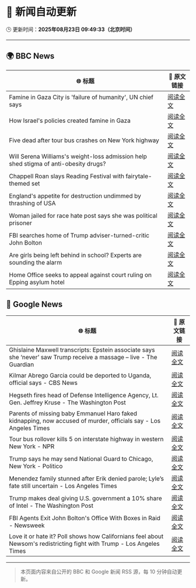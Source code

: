 # 🧠 新闻自动更新

🕒 更新时间：**2025年08月23日 09:49:33（北京时间）**

---

## 🌍 BBC News

| 🌐 标题 | 🔗 原文链接 |
|--------|-------------|
| Famine in Gaza City is 'failure of humanity', UN chief says | [阅读全文](https://www.bbc.com/news/articles/c05ed5rgld3o?at_medium=RSS&at_campaign=rss) |
| How Israel's policies created famine in Gaza | [阅读全文](https://www.bbc.com/news/articles/ckg4p90z1kxo?at_medium=RSS&at_campaign=rss) |
| Five dead after tour bus crashes on New York highway | [阅读全文](https://www.bbc.com/news/articles/cm2kp312ryxo?at_medium=RSS&at_campaign=rss) |
| Will Serena Williams's weight-loss admission help shed stigma of anti-obesity drugs? | [阅读全文](https://www.bbc.com/news/articles/c8de89lg21jo?at_medium=RSS&at_campaign=rss) |
| Chappell Roan slays Reading Festival with fairytale-themed set | [阅读全文](https://www.bbc.com/news/articles/cr74p245zdlo?at_medium=RSS&at_campaign=rss) |
| England's appetite for destruction undimmed by thrashing of USA | [阅读全文](https://www.bbc.com/sport/rugby-union/articles/cp94p2y9rl3o?at_medium=RSS&at_campaign=rss) |
| Woman jailed for race hate post says she was political prisoner | [阅读全文](https://www.bbc.com/news/articles/ce83pj1ggmeo?at_medium=RSS&at_campaign=rss) |
| FBI searches home of Trump adviser-turned-critic John Bolton | [阅读全文](https://www.bbc.com/news/articles/c98lre1vqn4o?at_medium=RSS&at_campaign=rss) |
| Are girls being left behind in school? Experts are sounding the alarm | [阅读全文](https://www.bbc.com/news/articles/cx2q189kv7yo?at_medium=RSS&at_campaign=rss) |
| Home Office seeks to appeal against court ruling on Epping asylum hotel | [阅读全文](https://www.bbc.com/news/articles/cy5p2ye95z9o?at_medium=RSS&at_campaign=rss) |

## 📰 Google News

| 🌐 标题 | 🔗 原文链接 |
|--------|-------------|
| Ghislaine Maxwell transcripts: Epstein associate says she ‘never’ saw Trump receive a massage – live - The Guardian | [阅读全文](https://news.google.com/rss/articles/CBMi0AFBVV95cUxNVU5rREZuTXJfSjZNVFd5RkN6MFptajlrclRCUHA4eW5ibk9aU3UxYndTVmtLX2JpckRPY3pGamNpMmdaQ0FYOEdIZ1dUeEdjaU5GNjlLNEZlUjJaVWpmT1NkcmhXWGdVN2J5UDZiMW9Falh5UGpZSTMydDdOOVBXQUFWX293c1MwckRJcXNZb0xicEItczU5M2doME9WWTcyemFEOW1MUjl2NTJXZ1d5Zy1NRVlNNmlPckZNTjZ1NUIxZzVCalkzNVRJZ0I5SFpq?oc=5) |
| Kilmar Abrego Garcia could be deported to Uganda, official says - CBS News | [阅读全文](https://news.google.com/rss/articles/CBMihAFBVV95cUxPRFk1STVmeVQxNGFqS1E4UE1jRU5YU2wwaExUVmE2bGFrNF8yUjYxRnlNREhRanhwMEZtblEzdlBtN3dHVUVYU29aTmtBT3UwajZrUTk4WGxOVV96QVpCT0UwU0VFeEpZTEpFWENSU1dobFpvbTlRREdyYTlFMHZwYjh6R2_SAYoBQVVfeXFMTmlBUXgzMW9DdFdtMzFXdHpPUHctcmNiSmQ3N1ZGSXdJeU9OVlZUX0hJNjA0c1IyRDhwWFZSY0NhUlpmdmhzdUZWTWFwMmo2QWp4b2o3a19YUFVmTk1oamFXUDZVZEtwdzktQUZFbmtIcS1NYVVhQWZlTUF5UERweEpjd0Ywb0o3VTFn?oc=5) |
| Hegseth fires head of Defense Intelligence Agency, Lt. Gen. Jeffrey Kruse - The Washington Post | [阅读全文](https://news.google.com/rss/articles/CBMirAFBVV95cUxNRjBkZDhrNGFtWmV6aHc4TkI1eFd0YjNhVHotTndaLTJtLXVSdEY1LWl1U1BpRG0zeDZzaWU0eGJIS2NPeU05NDh0RDJSdjI0WG15TFA5clNFUnduMjZWSmdOelpyUmsxZUF1SjQtaTJMbm5xYUUtUEY5bFBDOE43TzRjZFpjU0ZMR1loNnNIckliR21YMF9fME5SQTBHeFFnZGxZci0xcGh3S3Rx?oc=5) |
| Parents of missing baby Emmanuel Haro faked kidnapping, now accused of murder, officials say - Los Angeles Times | [阅读全文](https://news.google.com/rss/articles/CBMivgFBVV95cUxOTGFYdkNzYjdfZmYzQzFQakp4R21VUG9QZG9zbDkwbkJoZjRDN29LMjhjQmF1QTBrWnlHZlV1VHluWVR2bEo5R2hqSjZSSUtoWmd1S2s4aGtSYzhrTkRQRzBPRkhoS0dkQ3VCbzJOQmwtZ0liTTVmVTFxRW1mSUl1ZTlPYjJSMURMcGo0eVhuQnEzS3c4WTN1THdTeXh5OUZ2cnlrbkVMSlZGNW5uRThla0NDR2t6UGVILVBzWHdR?oc=5) |
| Tour bus rollover kills 5 on interstate highway in western New York - NPR | [阅读全文](https://news.google.com/rss/articles/CBMic0FVX3lxTFAtWkppUGExb0lTTFdLSW1FZXNDYkxwZGluWURtU3hFbklDNGNxTnVsWWxIaFVTUnNRYTZKbGsxeGF5TG1pTElldzhsOFV4Y2UtbXhTVWJNc3Z4eDhjMmRoa1dHUmFvNXVhT3FnQ2dlUC1kMTQ?oc=5) |
| Trump says he may send National Guard to Chicago, New York - Politico | [阅读全文](https://news.google.com/rss/articles/CBMikAFBVV95cUxOUGJmWk1rbUxBMDQwWnkwcUswX1Z5RVRIQ09HaVo5RHBmcWZ5MUJDUkZuUlV1VnlvN1IzSTloX1pJVDJ0ZVNmTnZ0NEh3eGF2Mkd1bm5pSHhXendFaEtCWmM1T0pVUTdzS3d6QWdfSVJFQkJFR3FpQXpFQ3lqaXc3ZHZJSHVoX3RlbTAwU2FmMWM?oc=5) |
| Menendez family stunned after Erik denied parole; Lyle’s fate still uncertain - Los Angeles Times | [阅读全文](https://news.google.com/rss/articles/CBMikwFBVV95cUxObHV5bTJwQ3JnQVpWUzB2bnF2d0xWLWVTczdXN0J0NVJETEI5OEtkM19PUVM5YmV1Wk1rb2FRajFIazAyaElmcHpKd3RwRmR2bTRHdWNFZkszXzVPcFRZVmdPalhwcGpraTNNT1VXazY0VFlvckZiazFTdW5zMGpGX2JjMzhKZFc4ZnhsUk1KTE1pckU?oc=5) |
| Trump makes deal giving U.S. government a 10% share of Intel - The Washington Post | [阅读全文](https://news.google.com/rss/articles/CBMisAFBVV95cUxQTjlqZW4yV0JCVzJQOXY2ZXlGWU1wTExTdllQWGc0VGJnQ0NkYmdBRkg1Z0RSQkdZSG9yamZMLUs5bUtFano3cTd2dkZoZWJGU1Zja2QxbkFSUW93RXhKR01yR2ViXzB4R2o3SmNteGRYekwyQzVQZl9FLVdmTXJYdlNBSXpxTi0tWVUyd2t3akNvV2JMSmlBNFkxZ09KeEluT2F3a2N0VHdGU2l2TVRWcg?oc=5) |
| FBI Agents Exit John Bolton's Office With Boxes in Raid - Newsweek | [阅读全文](https://news.google.com/rss/articles/CBMie0FVX3lxTE90U28wbkFrVlBBLS1ibmV0X18ydHJiQW02aTBEQm1janQxWXdnWVN0TUppWF9KRXlPcUVfYlRlM19FckxBYmJxU1Z4MFNGR1htbno5NVdWSmlYNlZVTEwybndPTzkzencyVWY2dDNCVWhOMUdQMGZMZEFKUQ?oc=5) |
| Love it or hate it? Poll shows how Californians feel about Newsom's redistricting fight with Trump - Los Angeles Times | [阅读全文](https://news.google.com/rss/articles/CBMilgFBVV95cUxPcE03TllHQlVfbUc4MXQ0YmE4RTdpcnl6OXlPcVdENjIxZ2FjUjUwb0xxTWpJZHNKMGY3MDVWQjBFT3AyanptSy1xQmJHM1hDUlBqU2lVNE1Edm5OM3dCaF81UzRLQU9vSG9mYzJKRjNCX19UOHEzbElZNUpjdFItQXdrVDluOUlKcW9fT3hwMXhoSENHQWc?oc=5) |

---
> 本页面内容来自公开的 BBC 和 Google 新闻 RSS 源，每 10 分钟自动更新。